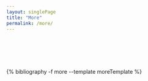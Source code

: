 ```yaml
---
layout: singlePage
title: "More"
permalink: /more/
---
```

<br>
<br>
<br>
<br>
<table class="table table-hover">

  {% bibliography -f more --template moreTemplate %}

</table>
